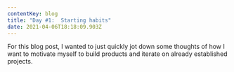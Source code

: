 ```yaml
---
contentKey: blog
title: "Day #1:  Starting habits"
date: 2021-04-06T18:18:09.903Z
---
```

For this blog post, I wanted to just quickly jot down some thoughts of how I want to motivate myself to build products and iterate on already established projects.